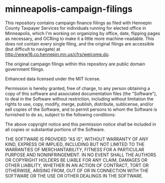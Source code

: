 minneapolis-campaign-filings
============================

This repository contains campaign finance filings as filed with Hennepin County Taxpayer Services for individuals running for elected office in Minneapolis, which I'm working on organizing by office, date, flipping pages as necessary, and OCRing to make it a little more machine-readable.  This does not contain every single filing, and the original filings are accessible (but difficult to navigate) at http://www16.co.hennepin.mn.us/cfrs/welcome.do.

The original campaign filings within this repository are public domain government filings.

Enhanced data licensed under the MIT license.

Permission is hereby granted, free of charge, to any person obtaining a copy of this software and associated documentation files (the "Software"), to deal in the Software without restriction, including without limitation the rights to use, copy, modify, merge, publish, distribute, sublicense, and/or sell copies of the Software, and to permit persons to whom the Software is furnished to do so, subject to the following conditions:

The above copyright notice and this permission notice shall be included in all copies or substantial portions of the Software.

THE SOFTWARE IS PROVIDED "AS IS", WITHOUT WARRANTY OF ANY KIND, EXPRESS OR IMPLIED, INCLUDING BUT NOT LIMITED TO THE WARRANTIES OF MERCHANTABILITY, FITNESS FOR A PARTICULAR PURPOSE AND NONINFRINGEMENT. IN NO EVENT SHALL THE AUTHORS OR COPYRIGHT HOLDERS BE LIABLE FOR ANY CLAIM, DAMAGES OR OTHER LIABILITY, WHETHER IN AN ACTION OF CONTRACT, TORT OR OTHERWISE, ARISING FROM, OUT OF OR IN CONNECTION WITH THE SOFTWARE OR THE USE OR OTHER DEALINGS IN THE SOFTWARE.